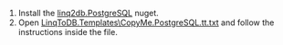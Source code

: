 1. Install the [linq2db.PostgreSQL](https://nuget.org/packages/linq2db.PostgreSQL/) nuget.
2. Open [LinqToDB.Templates\CopyMe.PostgreSQL.tt.txt](https://github.com/linq2db/examples/blob/master/PostgreSQL/GetStarted/LinqToDB.Templates/CopyMe.PostgreSQL.tt.txt) and follow the instructions inside the file.
